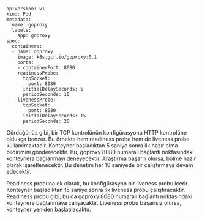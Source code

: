 ```
apiVersion: v1
kind: Pod
metadata:
  name: goproxy
  labels:
    app: goproxy
spec:
  containers:
  - name: goproxy
    image: k8s.gcr.io/goproxy:0.1
    ports:
    - containerPort: 8080
    readinessProbe:
      tcpSocket:
        port: 8080
      initialDelaySeconds: 5
      periodSeconds: 10
    livenessProbe:
      tcpSocket:
        port: 8080
      initialDelaySeconds: 15
      periodSeconds: 20
```

Gördüğünüz gibi, bir TCP kontrolünün konfigürasyonu HTTP kontrolüne oldukça benzer. Bu örnekte hem readiness probe hem de liveness probe kullanılmaktadır. Konteyner başladıktan 5 saniye sonra ilk hazır olma bildirimini gönderecektir. Bu, goproxy 8080 numaralı bağlantı noktasındaki konteynera bağlanmayı deneyecektir. Araştırma başarılı olursa, bölme hazır olarak işaretlenecektir. Bu denetim her 10 saniyede bir çalıştırmaya devam edecektir.

Readiness probuna ek olarak, bu konfigürasyon bir liveness probu içerir. Konteyner başladıktan 15 saniye sonra ilk liveness probu çalıştıracaktır. Readiness probu gibi, bu da goproxy 8080 numaralı bağlantı noktasındaki konteynere bağlanmaya çalışacaktır. Liveness probu başarısız olursa, konteyner yeniden başlatılacaktır.

